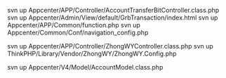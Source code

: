 svn up Appcenter/APP/Controller/AccountTransferBitController.class.php
svn up Appcenter/Admin/View/default/GrbTransaction/index.html
svn up Appcenter/APP/Common/function.php
svn up Appcenter/Common/Conf/navigation_config.php



svn up Appcenter/APP/Controller/ZhongWYController.class.php
svn up ThinkPHP/Library/Vendor/ZhongWY/ZhongWY.Config.php


svn up Appcenter/V4/Model/AccountModel.class.php
